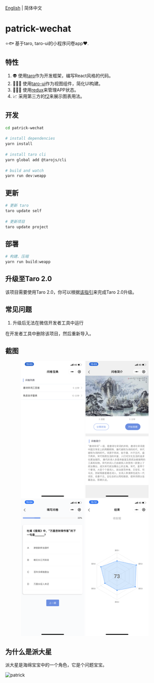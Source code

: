 [English](./README.md) | 简体中文

# patrick-wechat

⭐️🐟 基于taro, taro-ui的小程序问卷app❤️.

## 特性

1. 👽 使用[taro](https://github.com/NervJS/taro)作为开发框架，编写React风格的代码。
2. 👨🏻‍💻 使用[taro-ui](https://github.com/NervJS/taro-ui)作为视图组件，简化UI构建。
3. 👩🏻‍💻 使用[redux](https://github.com/reduxjs/redux)来管理APP状态。
4. 📈 采用第三方的[f2](https://github.com/antvis/f2)来展示图表用法。

## 开发

```bash
cd patrick-wechat

# install dependencies
yarn install

# install taro cli
yarn global add @tarojs/cli

# build and watch
yarn run dev:weapp
```

## 更新

```bash
# 更新 taro
taro update self

# 更新项目
taro update project
```

## 部署

```bash
# 构建、压缩
yarn run build:weapp
```

## 升级至Taro 2.0

该项目需要使用Taro 2.0，你可以根据[该指引](https://taro-docs.jd.com/taro/docs/migrate-to-2.html)来完成Taro 2.0升级。

## 常见问题

1. 升级后无法在微信开发者工具中运行

  在开发者工具中删除该项目，然后重新导入。

## 截图

<div align="center">
  <img src="./screenshots/index.png" width="200" />
  <img src="./screenshots/introduce.png" width="200" />
  <img src="./screenshots/questionnaire.png" width="200" />
  <img src="./screenshots/result.png" width="200" />
</div>

## 为什么是派大星

派大星是海绵宝宝中的一个角色，它是个问题宝宝。

![patrick](https://upload.wikimedia.org/wikipedia/en/thumb/3/33/Patrick_Star.svg/1200px-Patrick_Star.svg.png)